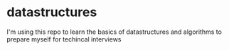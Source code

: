 # datastructures
I'm using this repo to learn the basics of datastructures and algorithms to prepare myself for techincal interviews
